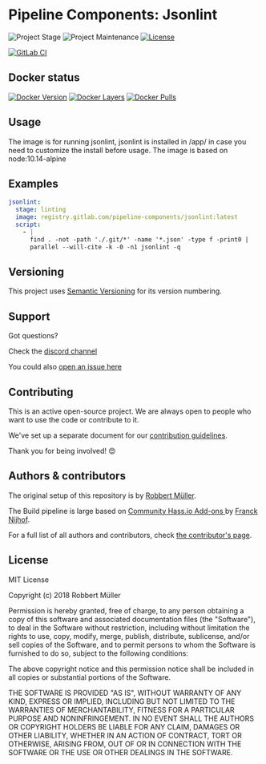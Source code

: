 # Pipeline Components: Jsonlint

![Project Stage][project-stage-shield]
![Project Maintenance][maintenance-shield]
[![License][license-shield]](LICENSE)

[![GitLab CI][gitlabci-shield]][gitlabci]

## Docker status

[![Docker Version][version-shield]][microbadger]
[![Docker Layers][layers-shield]][microbadger]
[![Docker Pulls][pulls-shield]][dockerhub]

## Usage

The image is for running jsonlint, jsonlint is installed in /app/ in case you need to customize the install before usage.
The image is based on node:10.14-alpine

## Examples

```yaml
jsonlint:
  stage: linting
  image: registry.gitlab.com/pipeline-components/jsonlint:latest
  script:
    - |
      find . -not -path './.git/*' -name '*.json' -type f -print0 |
      parallel --will-cite -k -0 -n1 jsonlint -q
```

## Versioning

This project uses [Semantic Versioning][semver] for its version numbering.

## Support

Got questions?

Check the [discord channel][discord]

You could also [open an issue here][issue]

## Contributing

This is an active open-source project. We are always open to people who want to
use the code or contribute to it.

We've set up a separate document for our [contribution guidelines](CONTRIBUTING.md).

Thank you for being involved! :heart_eyes:

## Authors & contributors

The original setup of this repository is by [Robbert Müller][mjrider].

The Build pipeline is large based on [Community Hass.io Add-ons
][hassio-addons] by [Franck Nijhof][frenck].

For a full list of all authors and contributors,
check [the contributor's page][contributors].

## License

MIT License

Copyright (c) 2018 Robbert Müller

Permission is hereby granted, free of charge, to any person obtaining a copy
of this software and associated documentation files (the "Software"), to deal
in the Software without restriction, including without limitation the rights
to use, copy, modify, merge, publish, distribute, sublicense, and/or sell
copies of the Software, and to permit persons to whom the Software is
furnished to do so, subject to the following conditions:

The above copyright notice and this permission notice shall be included in all
copies or substantial portions of the Software.

THE SOFTWARE IS PROVIDED "AS IS", WITHOUT WARRANTY OF ANY KIND, EXPRESS OR
IMPLIED, INCLUDING BUT NOT LIMITED TO THE WARRANTIES OF MERCHANTABILITY,
FITNESS FOR A PARTICULAR PURPOSE AND NONINFRINGEMENT. IN NO EVENT SHALL THE
AUTHORS OR COPYRIGHT HOLDERS BE LIABLE FOR ANY CLAIM, DAMAGES OR OTHER
LIABILITY, WHETHER IN AN ACTION OF CONTRACT, TORT OR OTHERWISE, ARISING FROM,
OUT OF OR IN CONNECTION WITH THE SOFTWARE OR THE USE OR OTHER DEALINGS IN THE
SOFTWARE.

[commits]: https://gitlab.com/pipeline-components/jsonlint/commits/master
[contributors]: https://gitlab.com/pipeline-components/jsonlint/graphs/master
[dockerhub]: https://hub.docker.com/r/pipelinecomponents/jsonlint
[license-shield]: https://img.shields.io/badge/License-MIT-green.svg
[mjrider]: https://gitlab.com/mjrider
[discord]: https://discord.gg/vhxWFfP
[gitlabci-shield]: https://img.shields.io/gitlab/pipeline/pipeline-components/jsonlint.svg
[gitlabci]: https://gitlab.com/pipeline-components/jsonlint/commits/master
[issue]: https://gitlab.com/pipeline-components/jsonlint/issues
[keepchangelog]: http://keepachangelog.com/en/1.0.0/
[layers-shield]: https://images.microbadger.com/badges/image/pipelinecomponents/jsonlint.svg
[maintenance-shield]: https://img.shields.io/maintenance/yes/2020.svg
[microbadger]: https://microbadger.com/images/pipelinecomponents/jsonlint
[project-stage-shield]: https://img.shields.io/badge/project%20stage-production%20ready-brightgreen.svg
[pulls-shield]: https://img.shields.io/docker/pulls/pipelinecomponents/jsonlint.svg
[releases]: https://gitlab.com/pipeline-components/jsonlint/tags
[repository]: https://gitlab.com/pipeline-components/jsonlint
[semver]: http://semver.org/spec/v2.0.0.html
[version-shield]: https://images.microbadger.com/badges/version/pipelinecomponents/jsonlint.svg

[frenck]: https://github.com/frenck
[hassio-addons]: https://github.com/hassio-addons
